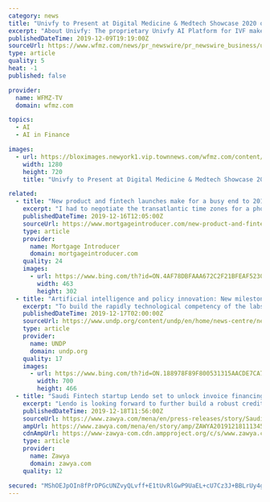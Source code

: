 ```yaml
---
category: news
title: "Univfy to Present at Digital Medicine & Medtech Showcase 2020 on How AI and Fintech Make IVF Easier to Navigate for Patients and Providers"
excerpt: "About Univfy: The proprietary Univfy AI Platform for IVF makes it simple for women and couples to access the most effective and safest fertility treatment. It is the only highly-scalable AI platform that provides scientifically validated, personalized ..."
publishedDateTime: 2019-12-09T19:19:00Z
sourceUrl: https://www.wfmz.com/news/pr_newswire/pr_newswire_business/univfy-to-present-at-digital-medicine-medtech-showcase-on-how/article_4b601435-f3d2-53fe-867c-94e849190ef2.html
type: article
quality: 5
heat: -1
published: false

provider:
  name: WFMZ-TV
  domain: wfmz.com

topics:
  - AI
  - AI in Finance

images:
  - url: https://bloximages.newyork1.vip.townnews.com/wfmz.com/content/tncms/custom/image/b9818ac0-ee9a-11e9-8e9f-a3b831b71481.jpg
    width: 1280
    height: 720
    title: "Univfy to Present at Digital Medicine & Medtech Showcase 2020 on How AI and Fintech Make IVF Easier to Navigate for Patients and Providers"

related:
  - title: "New product and fintech launches make for a busy end to 2019"
    excerpt: "I had to negotiate the transatlantic time zones for a phone interview about UTB’s fintech ambitions. Later we announced the exciting news that ... ID is verified by using facial recognition AI to compare an applicant to their nominated document such as a passport, driving license or national ID card. As well as being quick and free to use ..."
    publishedDateTime: 2019-12-16T12:05:00Z
    sourceUrl: https://www.mortgageintroducer.com/new-product-and-fintech-launches-make-for-a-busy-end-to-2019/
    type: article
    provider:
      name: Mortgage Introducer
      domain: mortgageintroducer.com
    quality: 24
    images:
      - url: https://www.bing.com/th?id=ON.4AF78DBFAAA672C2F21BFEAF52305B77
        width: 463
        height: 302
  - title: "Artificial intelligence and policy innovation: New milestones for UNDP and Qatar partnership at 2019 Doha Forum"
    excerpt: "To build the rapidly technological competency of the labs, A Memorandum of Understanding was signed between UNDP and Qatar Computing Research Institute (QCRI) at Hamad Bin Khalifa University (HBKU), enabling the use of data science and artificial intelligence to help achieve Agenda 2030. The decision to invest in the professional development of ..."
    publishedDateTime: 2019-12-17T02:00:00Z
    sourceUrl: https://www.undp.org/content/undp/en/home/news-centre/news/2019/artificial-intelligence-and-policy-innovation--new-milestones-fo.html
    type: article
    provider:
      name: UNDP
      domain: undp.org
    quality: 17
    images:
      - url: https://www.bing.com/th?id=ON.188978F89F800531315AACDE7CA79DAF
        width: 700
        height: 466
  - title: "Saudi Fintech startup Lendo set to unlock invoice financing for SMEs launches at Arabnet Riyadh"
    excerpt: "Lendo is looking forward to further build a robust credit scoring engine that will employ machine learning methods and AI based underwriting capabilities to pioneer Saudi’s FinTech industry in P2P lending. Lendo (Alsand Alraqami Ltd.), www.lendoapp.com ..."
    publishedDateTime: 2019-12-18T11:56:00Z
    sourceUrl: https://www.zawya.com/mena/en/press-releases/story/Saudi_Fintech_startup_Lendo_set_to_unlock_invoice_financing_for_SMEs_launches_at_Arabnet_Riyadh-ZAWYA20191218111345/
    ampUrl: https://www.zawya.com/mena/en/story/amp/ZAWYA20191218111345/
    cdnAmpUrl: https://www-zawya-com.cdn.ampproject.org/c/s/www.zawya.com/mena/en/story/amp/ZAWYA20191218111345/
    type: article
    provider:
      name: Zawya
      domain: zawya.com
    quality: 12

secured: "MShOEJpOIn8fPrDPGcUNZvyQLvff+E1tUvRlGwP9UaEL+cU7Cz3J+BBLrUy4gmINFgoQZDJVsUc0nZyyGREzTOglmvJlTgosWPJofy+ms1gUPC8d3XMhHHmgCrH7UtQhmmXgwEHGeosg6Fo2kmwbrypiE1KE2ibhKuDz7hr6QMcEG/B3rH6xCZD3Bo8W3zqRge3kLLB7ij5o6EPXlM+ZM9+fDiTrmJDXShXtdmluZaTbck47zyNJxoLLVV1mCt0Plt9IpQ99kwjySQSyrOG6pA==;gDWHSG1BW7RHTRFZeGkNGA=="
---
```


